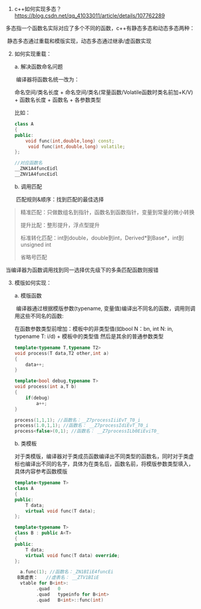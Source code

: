 1. c++如何实现多态？https://blog.csdn.net/qq_41033011/article/details/107762289

​	多态指一个函数名实际对应了多个不同的函数，c++有静态多态和动态多态两种：

​	静态多态通过重载和模版实现，动态多态通过继承/虚函数实现

2. 如何实现重载：

   a. 解决函数命名问题

   ​	编译器将函数名统一改为：

   命名空间/类名长度 + 命名空间/类名(常量函数/Volatile函数时类名前加+K/V) + 函数名长度 + 函数名 + 各参数类型

   比如：

   ```c++
   class A
   {
   public:
       void func(int,double,long) const;
     	void func(int,double,long) volatile;
   };
   
   //对应函数名
   __ZNK1A4funcEidl
   __ZNV1A4funcEidl
   ```

   b. 调用匹配

   ​	匹配规则&顺序：找到匹配的最佳选择

>精准匹配：只做数组名到指针，函数名到函数指针，变量到常量的微小转换
>
>提升比配：整形提升，浮点型提升
>
>标准转化匹配：int到double，double到int，Derived\*到Base*，int到unsigned int
>
>省略号匹配

当编译器为函数调用找到同一选择优先级下的多条匹配函数则报错

3. 模版如何实现：

   a. 模版函数

   ​	编译器通过根据模版参数(typename, 变量值)编译出不同名的函数，调用则调用这些不同名的函数:

   在函数参数类型前增加：模板中的非类型值(如bool N：bn, int N: in, typename T: i/d) + 模板中的类型值  然后是其余的普通参数类型
   
   ```c++
   template<typename T,typename T2>
   void process(T data,T2 other,int a)
   {
       data++;
   }
   
   template<bool debug,typename T>
   void process(int a,T b)
   {
       if(debug)
           a++;
   }
   
   process(1,1,1); //函数名：__Z7processIiiEvT_T0_i
   process(1.0,1,1); //函数名： __Z7processIdiEvT_T0_i
   process<false>(0,1); //函数名： __Z7processILb0EiEviT0_
   ```
   
   b. 类模板
   
   ​	对于类模版，编译器对于类成员函数编译出不同类型的函数名，同时对于类虚标也编译出不同的名字，具体为在类名后，函数名前，将模版参数类型填入，具体内容参考函数模版
   
   ```c++
   template<typename T>
   class A
   {
   public:
       T data;
       virtual void func(T data);
   };
   
   template<typename T>
   class B : public A<T>
   {
   public:
       T data;
       virtual void func(T data) override;
   };
   
     a.func(1); //函数名：_ZN1BIiE4funcEi
   	B类虚表：   //虚表名： __ZTV1BIiE
     vtable for B<int>:
           .quad   0
           .quad   typeinfo for B<int>
           .quad   B<int>::func(int)
   ```
   
   
   
   